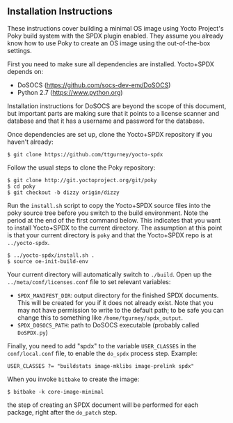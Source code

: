 Installation Instructions
-------------------------

These instructions cover building a minimal OS image using Yocto Project's
Poky build system with the SPDX plugin enabled. They assume you already know
how to use Poky to create an OS image using the out-of-the-box settings.

First you need to make sure all dependencies are installed.
Yocto+SPDX depends on:
* DoSOCS (https://github.com/socs-dev-env/DoSOCS)
* Python 2.7 (https://www.python.org)

Installation instructions for DoSOCS are beyond the scope of this document,
but important parts are making sure that it points to a license scanner
and database and that it has a username and password for the database.

Once dependencies are set up, clone the Yocto+SPDX repository if you haven't
already:

    $ git clone https://github.com/ttgurney/yocto-spdx

Follow the usual steps to clone the Poky repository:

    $ git clone http://git.yoctoproject.org/git/poky
    $ cd poky
    $ git checkout -b dizzy origin/dizzy

Run the `install.sh` script to copy the Yocto+SPDX source files into the
poky source tree before you switch to the build environment.
Note the period at the end of the first command below. This indicates that
you want to install Yocto+SPDX to the current directory. The assumption at
this point is that your current directory is `poky` and that the Yocto+SPDX
repo is at `../yocto-spdx`.

    $ ../yocto-spdx/install.sh .
    $ source oe-init-build-env

Your current directory will automatically switch to `./build`.
Open up the `../meta/conf/licenses.conf` file to set relevant variables:

* `SPDX_MANIFEST_DIR`: output directory for the finished SPDX documents.
  This will be created for you if it does not already exist. Note that
  you may not have permission to write to the default path; to be safe
  you can change this to something like `/home/tgurney/spdx_output`.
* `SPDX_DOSOCS_PATH`: path to DoSOCS executable (probably called
  `DoSPDX.py`)

Finally, you need to add "spdx" to the variable `USER_CLASSES` in the
`conf/local.conf` file, to enable the `do_spdx` process step. Example:

    USER_CLASSES ?= "buildstats image-mklibs image-prelink spdx"

When you invoke `bitbake` to create the image:

    $ bitbake -k core-image-minimal

the step of creating an SPDX document will be performed for each package,
right after the `do_patch` step.
